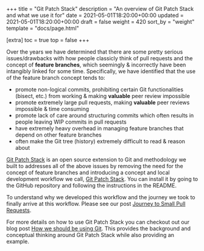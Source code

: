 +++
title = "Git Patch Stack"
description = "An overview of Git Patch Stack and what we use it for"
date = 2021-05-01T18:20:00+00:00
updated = 2021-05-01T18:20:00+00:00
draft = false
weight = 420
sort_by = "weight"
template = "docs/page.html"

[extra]
toc = true
top = false
+++

Over the years we have determined that there are some pretty serious issues/drawbacks with how people classicly think of pull requests and the concept of **feature branches**, which seemingly & incorrectly have been intangibly linked for some time. Specifically, we have identified that the use of the feature branch concept tends to:

* promote non-logical commits, prohibiting certain Git functionalities (bisect, etc.) from working & making **valuable** peer review impossible
* promote extremely large pull requests, making **valuable** peer reviews impossible & time consuming
* promote lack of care around structuring commits which often results in people leaving WIP commits in pull requests
* have extremely heavy overhead in managing feature branches that depend on other feature branches
* often make the Git tree (history) extremely difficult to read & reason about

[Git Patch Stack][] is an open source extension to Git and methodology we built to addresses all of the above issues by removing the need for the concept of feature branches and introducing a concept and local development workflow we call, [Git Patch Stack][]. You can install it by going to the GitHub repository and following the instructions in the README.

To understand why we developed this workflow and the journey we took to finally arrive at this workflow. Please see our post [Journey to Small Pull Requests][].

For more details on how to use Git Patch Stack you can checkout out our blog post [How we should be using Git][]. This provides the background and conceptual thinking around Git Patch Stack while also providing an example.

[Git Patch Stack]: https://github.com/uptech/git-ps-rs
[Journey to Small Pull Requests]: /blog/journey-to-small-pull-requests/
[How we should be using Git]: /blog/how-we-should-be-using-git/
